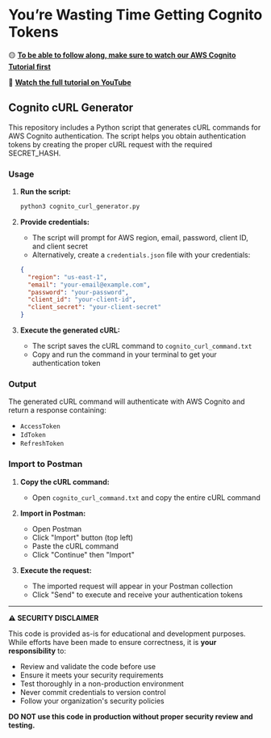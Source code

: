 # You’re Wasting Time Getting Cognito Tokens

🟡 **[To be able to follow along, make sure to watch our AWS Cognito Tutorial first](https://youtu.be/hDC4V1uUFkY)**

🔴 **[Watch the full tutorial on YouTube](https://youtube.com/your-video-link)**

## Cognito cURL Generator

This repository includes a Python script that generates cURL commands for AWS Cognito authentication. The script helps you obtain authentication tokens by creating the proper cURL request with the required SECRET_HASH.

### Usage

1. **Run the script:**
   ```bash
   python3 cognito_curl_generator.py
   ```

2. **Provide credentials:**
   - The script will prompt for AWS region, email, password, client ID, and client secret
   - Alternatively, create a `credentials.json` file with your credentials:
   ```json
   {
     "region": "us-east-1",
     "email": "your-email@example.com",
     "password": "your-password",
     "client_id": "your-client-id",
     "client_secret": "your-client-secret"
   }
   ```

3. **Execute the generated cURL:**
   - The script saves the cURL command to `cognito_curl_command.txt`
   - Copy and run the command in your terminal to get your authentication token

### Output

The generated cURL command will authenticate with AWS Cognito and return a response containing:
- `AccessToken`
- `IdToken`
- `RefreshToken`

### Import to Postman

1. **Copy the cURL command:**
   - Open `cognito_curl_command.txt` and copy the entire cURL command

2. **Import in Postman:**
   - Open Postman
   - Click "Import" button (top left)
   - Paste the cURL command
   - Click "Continue" then "Import"

3. **Execute the request:**
   - The imported request will appear in your Postman collection
   - Click "Send" to execute and receive your authentication tokens

---

**⚠️ SECURITY DISCLAIMER**

This code is provided as-is for educational and development purposes. While efforts have been made to ensure correctness, it is **your responsibility** to:
- Review and validate the code before use
- Ensure it meets your security requirements
- Test thoroughly in a non-production environment
- Never commit credentials to version control
- Follow your organization's security policies

**DO NOT use this code in production without proper security review and testing.**
